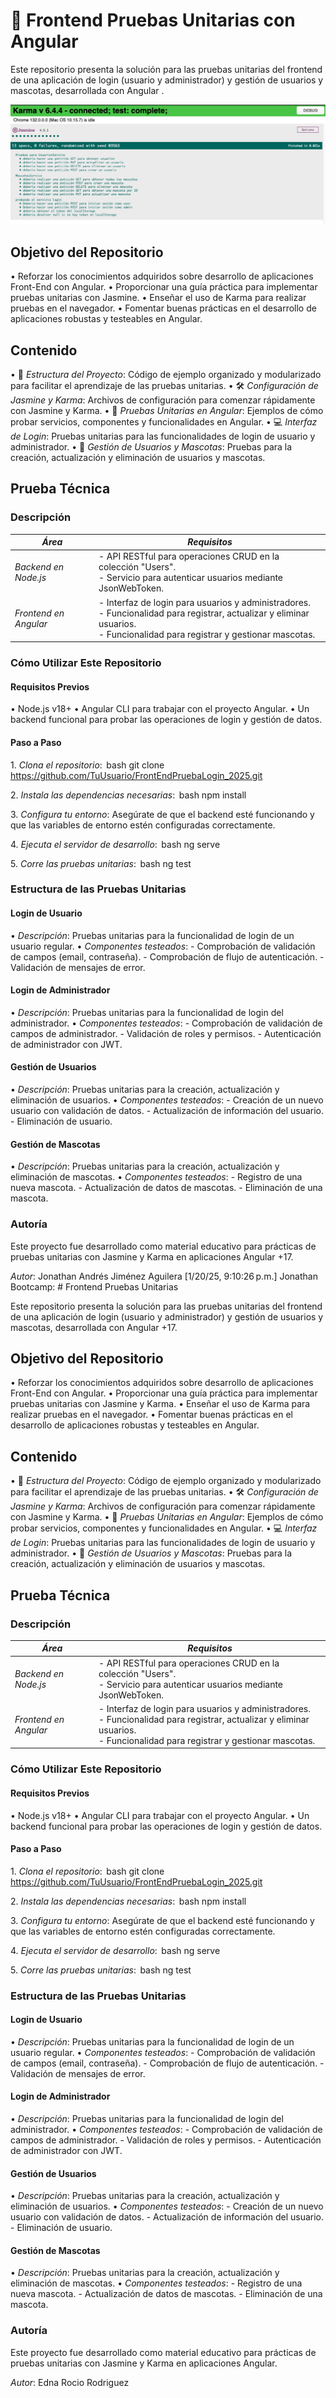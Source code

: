 
# 🐾 Frontend Pruebas Unitarias con Angular


Este repositorio presenta la solución para las pruebas unitarias del frontend de una aplicación de login (usuario y administrador) y gestión de usuarios y mascotas, desarrollada con Angular .

![imagen de las pruebas](/evidencia.png)

## Objetivo del Repositorio
•⁠  ⁠Reforzar los conocimientos adquiridos sobre desarrollo de aplicaciones Front-End con Angular.
•⁠  ⁠Proporcionar una guía práctica para implementar pruebas unitarias con Jasmine.
•⁠  ⁠Enseñar el uso de Karma para realizar pruebas en el navegador.
•⁠  ⁠Fomentar buenas prácticas en el desarrollo de aplicaciones robustas y testeables en Angular.

## Contenido
•⁠  ⁠📂 *Estructura del Proyecto*: Código de ejemplo organizado y modularizado para facilitar el aprendizaje de las pruebas unitarias.
•⁠  ⁠🛠️ *Configuración de Jasmine y Karma*: Archivos de configuración para comenzar rápidamente con Jasmine y Karma.
•⁠  ⁠🧪 *Pruebas Unitarias en Angular*: Ejemplos de cómo probar servicios, componentes y funcionalidades en Angular.
•⁠  ⁠💻 *Interfaz de Login*: Pruebas unitarias para las funcionalidades de login de usuario y administrador.
•⁠  ⁠🐾 *Gestión de Usuarios y Mascotas*: Pruebas para la creación, actualización y eliminación de usuarios y mascotas.

## Prueba Técnica

### Descripción
*Área* | *Requisitos*
--- | ---
*Backend en Node.js* | - API RESTful para operaciones CRUD en la colección "Users".<br> - Servicio para autenticar usuarios mediante JsonWebToken.
*Frontend en Angular* | - Interfaz de login para usuarios y administradores.<br> - Funcionalidad para registrar, actualizar y eliminar usuarios.<br> - Funcionalidad para registrar y gestionar mascotas.

### Cómo Utilizar Este Repositorio

#### Requisitos Previos
•⁠  ⁠Node.js v18+
•⁠  ⁠Angular CLI para trabajar con el proyecto Angular.
•⁠  ⁠Un backend funcional para probar las operaciones de login y gestión de datos.

#### Paso a Paso
1.⁠ ⁠*Clona el repositorio*:
    ⁠ bash
    git clone https://github.com/TuUsuario/FrontEndPruebaLogin_2025.git
     ⁠

2.⁠ ⁠*Instala las dependencias necesarias*:
    ⁠ bash
    npm install
     ⁠

3.⁠ ⁠*Configura tu entorno*: Asegúrate de que el backend esté funcionando y que las variables de entorno estén configuradas correctamente.

4.⁠ ⁠*Ejecuta el servidor de desarrollo*:
    ⁠ bash
    ng serve
     ⁠

5.⁠ ⁠*Corre las pruebas unitarias*:
    ⁠ bash
    ng test
     ⁠

### Estructura de las Pruebas Unitarias

#### Login de Usuario
•⁠  ⁠*Descripción*: Pruebas unitarias para la funcionalidad de login de un usuario regular.
•⁠  ⁠*Componentes testeados*:
    - Comprobación de validación de campos (email, contraseña).
    - Comprobación de flujo de autenticación.
    - Validación de mensajes de error.

#### Login de Administrador
•⁠  ⁠*Descripción*: Pruebas unitarias para la funcionalidad de login del administrador.
•⁠  ⁠*Componentes testeados*:
    - Comprobación de validación de campos de administrador.
    - Validación de roles y permisos.
    - Autenticación de administrador con JWT.

#### Gestión de Usuarios
•⁠  ⁠*Descripción*: Pruebas unitarias para la creación, actualización y eliminación de usuarios.
•⁠  ⁠*Componentes testeados*:
    - Creación de un nuevo usuario con validación de datos.
    - Actualización de información del usuario.
    - Eliminación de usuario.

#### Gestión de Mascotas
•⁠  ⁠*Descripción*: Pruebas unitarias para la creación, actualización y eliminación de mascotas.
•⁠  ⁠*Componentes testeados*:
    - Registro de una nueva mascota.
    - Actualización de datos de mascotas.
    - Eliminación de una mascota.

### Autoría
Este proyecto fue desarrollado como material educativo para prácticas de pruebas unitarias con Jasmine y Karma en aplicaciones Angular +17.

*Autor*: Jonathan Andrés Jiménez Aguilera
[1/20/25, 9:10:26 p.m.] Jonathan Bootcamp: # Frontend Pruebas Unitarias

Este repositorio presenta la solución para las pruebas unitarias del frontend de una aplicación de login (usuario y administrador) y gestión de usuarios y mascotas, desarrollada con Angular +17.

## Objetivo del Repositorio
•⁠  ⁠Reforzar los conocimientos adquiridos sobre desarrollo de aplicaciones Front-End con Angular.
•⁠  ⁠Proporcionar una guía práctica para implementar pruebas unitarias con Jasmine y Karma.
•⁠  ⁠Enseñar el uso de Karma para realizar pruebas en el navegador.
•⁠  ⁠Fomentar buenas prácticas en el desarrollo de aplicaciones robustas y testeables en Angular.

## Contenido
•⁠  ⁠📂 *Estructura del Proyecto*: Código de ejemplo organizado y modularizado para facilitar el aprendizaje de las pruebas unitarias.
•⁠  ⁠🛠️ *Configuración de Jasmine y Karma*: Archivos de configuración para comenzar rápidamente con Jasmine y Karma.
•⁠  ⁠🧪 *Pruebas Unitarias en Angular*: Ejemplos de cómo probar servicios, componentes y funcionalidades en Angular.
•⁠  ⁠💻 *Interfaz de Login*: Pruebas unitarias para las funcionalidades de login de usuario y administrador.
•⁠  ⁠🐾 *Gestión de Usuarios y Mascotas*: Pruebas para la creación, actualización y eliminación de usuarios y mascotas.

## Prueba Técnica

### Descripción
*Área* | *Requisitos*
--- | ---
*Backend en Node.js* | - API RESTful para operaciones CRUD en la colección "Users".<br> - Servicio para autenticar usuarios mediante JsonWebToken.
*Frontend en Angular* | - Interfaz de login para usuarios y administradores.<br> - Funcionalidad para registrar, actualizar y eliminar usuarios.<br> - Funcionalidad para registrar y gestionar mascotas.

### Cómo Utilizar Este Repositorio

#### Requisitos Previos
•⁠  ⁠Node.js v18+
•⁠  ⁠Angular CLI para trabajar con el proyecto Angular.
•⁠  ⁠Un backend funcional para probar las operaciones de login y gestión de datos.

#### Paso a Paso
1.⁠ ⁠*Clona el repositorio*:
    ⁠ bash
    git clone https://github.com/TuUsuario/FrontEndPruebaLogin_2025.git
     ⁠

2.⁠ ⁠*Instala las dependencias necesarias*:
    ⁠ bash
    npm install
     ⁠

3.⁠ ⁠*Configura tu entorno*: Asegúrate de que el backend esté funcionando y que las variables de entorno estén configuradas correctamente.

4.⁠ ⁠*Ejecuta el servidor de desarrollo*:
    ⁠ bash
    ng serve
     ⁠

5.⁠ ⁠*Corre las pruebas unitarias*:
    ⁠ bash
    ng test
     ⁠

### Estructura de las Pruebas Unitarias

#### Login de Usuario
•⁠  ⁠*Descripción*: Pruebas unitarias para la funcionalidad de login de un usuario regular.
•⁠  ⁠*Componentes testeados*:
    - Comprobación de validación de campos (email, contraseña).
    - Comprobación de flujo de autenticación.
    - Validación de mensajes de error.

#### Login de Administrador
•⁠  ⁠*Descripción*: Pruebas unitarias para la funcionalidad de login del administrador.
•⁠  ⁠*Componentes testeados*:
    - Comprobación de validación de campos de administrador.
    - Validación de roles y permisos.
    - Autenticación de administrador con JWT.

#### Gestión de Usuarios
•⁠  ⁠*Descripción*: Pruebas unitarias para la creación, actualización y eliminación de usuarios.
•⁠  ⁠*Componentes testeados*:
    - Creación de un nuevo usuario con validación de datos.
    - Actualización de información del usuario.
    - Eliminación de usuario.

#### Gestión de Mascotas
•⁠  ⁠*Descripción*: Pruebas unitarias para la creación, actualización y eliminación de mascotas.
•⁠  ⁠*Componentes testeados*:
    - Registro de una nueva mascota.
    - Actualización de datos de mascotas.
    - Eliminación de una mascota.

### Autoría
Este proyecto fue desarrollado como material educativo para prácticas de pruebas unitarias con Jasmine y Karma en aplicaciones Angular.

*Autor*: Edna Rocio Rodriguez
